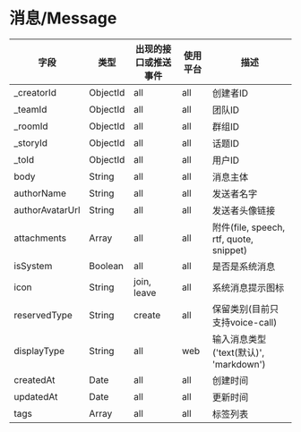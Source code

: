 # 消息/Message

| 字段                 | 类型     | 出现的接口或推送事件 | 使用平台 |描述                                                                            |
|----------------------|----------|----------------------|----------|---------------------------------------------------------------------------------|
| _creatorId           | ObjectId | all                  | all      | 创建者ID                                                                        |
| _teamId              | ObjectId | all                  | all      | 团队ID                                                                          |
| _roomId              | ObjectId | all                  | all      | 群组ID                                                                          |
| _storyId             | ObjectId | all                  | all      | 话题ID                                                                          |
| _toId                | ObjectId | all                  | all      | 用户ID                                                                          |
| body                 | String   | all                  | all      | 消息主体                                                                        |
| authorName           | String   | all                  | all      | 发送者名字                                                                      |
| authorAvatarUrl      | String   | all                  | all      | 发送者头像链接                                                                  |
| attachments          | Array    | all                  | all      | 附件(file, speech, rtf, quote, snippet)                                         |
| isSystem             | Boolean  | all                  | all      | 是否是系统消息                                                                  |
| icon                 | String   | join, leave          | all      | 系统消息提示图标                                                                |
| reservedType         | String   | create               | all      | 保留类别(目前只支持voice-call)                                                  |
| displayType          | String   | all                  | web      | 输入消息类型('text(默认)', 'markdown')                                          |
| createdAt             | Date     | all                  | all      | 创建时间                                                                        |
| updatedAt             | Date     | all                  | all      | 更新时间                                                                        |
| tags               | Array | all         | all      | 标签列表                                                                          |
